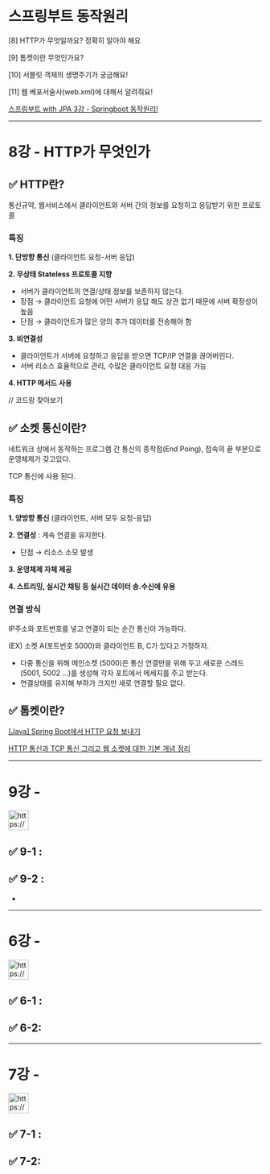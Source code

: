 # 스프링부트 동작원리

[8] HTTP가 무엇일까요? 정확히 알아야 해요

[9] 톰켓이란 무엇인가요?

[10] 서블릿 객체의 생명주기가 궁금해요!

[11] 웹 베포서술사(web.xml)에 대해서 알려줘요!

[스프링부트 with JPA 3강 - Springboot 동작원리!](https://getinthere.tistory.com/11)

---

# 8강 - HTTP가 무엇인가

## ✅ HTTP란?

통신규약, 웹서비스에서 클라이언트와 서버 간의 정보를 요청하고 응답받기 위한 프로토콜

### 특징

**1.  단방향 통신** (클라이언트 요청-서버 응답)

**2.  무상태 Stateless 프로토콜 지향** 

- 서버가 클라이언트의 연결/상태 정보를 보존하지 않는다.
- 장점 → 클라이언트 요청에 어떤 서버가 응답 해도 상관 없기 때문에 서버 확장성이 높음
- 단점 → 클라이언트가 많은 양의 추가 데이터를 전송해야 함

**3.  비연결성**

- 클라이언트가 서버에 요청하고 응답을 받으면 TCP/IP 연결을 끊어버린다.
- 서버 리소스 효율적으로 관리, 수많은 클라이언트 요청 대응 가능

**4.  HTTP 메서드 사용**

// 코드랑 찾아보기

## ✅ 소켓 통신이란?

네트워크 상에서 동작하는 프로그램 간 통신의 종착점(End Poing), 접속의 끝 부분으로 운영체제가 갖고있다.

TCP 통신에 사용 된다.

### 특징

**1.  양방향 통신** (클라이언트, 서버 모두 요청-응답)

**2.  연결성** : 계속 연결을 유지한다. 

- 단점 → 리소스 소모 발생

**3.  운영체제 자체 제공**

**4.  스트리밍, 실시간 채팅 등 실시간 데이터 송.수신에 유용**

### 연결 방식

IP주소와 포트번호를 넣고 연결이 되는 순간 통신이 가능하다.

(EX) 소켓 A(포트번호 5000)와 클라이언트 B, C가 있다고 가정하자.

- 다중 통신을 위해 메인소켓 (5000)은 통신 연결만을 위해 두고 새로운 스레드(5001, 5002 …)를 생성해 각자 포트에서 메세지를 주고 받는다.
- 연결상태를 유지해 부하가 크지만 새로 연결할 필요 없다.

## ✅ 톰켓이란?

[[Java] Spring Boot에서 HTTP 요청 보내기](https://velog.io/@z2236519/Java-Spring-Boot에서-HTTP-요청-보내기)

[HTTP 통신과 TCP 통신 그리고 웹 소켓에 대한 기본 개념 정리](https://sooolog.dev/HTTP-통신과-TCP-통신-그리고-웹-소켓에-대한-기본-개념-정리/)

---

# 9강 -

<aside>
<img src="https://www.notion.so/icons/forward_gray.svg" alt="https://www.notion.so/icons/forward_gray.svg" width="40px" />

</aside>

## ✅ 9-1 :

## ✅ 9-2 :

- 

---

# 6강 -

<aside>
<img src="https://www.notion.so/icons/forward_gray.svg" alt="https://www.notion.so/icons/forward_gray.svg" width="40px" />

</aside>

## ✅ 6-1 :

## ✅ 6-2:

---

# 7강 -

<aside>
<img src="https://www.notion.so/icons/forward_gray.svg" alt="https://www.notion.so/icons/forward_gray.svg" width="40px" />

</aside>

## ✅ 7-1 :

## ✅ 7-2: